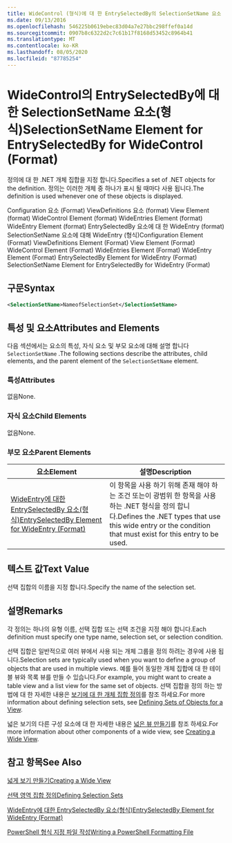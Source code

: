 ```yaml
---
title: WideControl (형식)에 대 한 EntrySelectedBy의 SelectionSetName 요소 | Microsoft Docs
ms.date: 09/13/2016
ms.openlocfilehash: 546225b0619ebec83d04a7e27bbc298ffef0a14d
ms.sourcegitcommit: 0907b8c6322d2c7c61b17f8168d53452c8964b41
ms.translationtype: MT
ms.contentlocale: ko-KR
ms.lasthandoff: 08/05/2020
ms.locfileid: "87785254"
---
```

# <a name="selectionsetname-element-for-entryselectedby-for-widecontrol-format"></a><span data-ttu-id="b8ed5-102">WideControl의 EntrySelectedBy에 대한 SelectionSetName 요소(형식)</span><span class="sxs-lookup"><span data-stu-id="b8ed5-102">SelectionSetName Element for EntrySelectedBy for WideControl (Format)</span></span>

<span data-ttu-id="b8ed5-103">정의에 대 한 .NET 개체 집합을 지정 합니다.</span><span class="sxs-lookup"><span data-stu-id="b8ed5-103">Specifies a set of .NET objects for the definition.</span></span> <span data-ttu-id="b8ed5-104">정의는 이러한 개체 중 하나가 표시 될 때마다 사용 됩니다.</span><span class="sxs-lookup"><span data-stu-id="b8ed5-104">The definition is used whenever one of these objects is displayed.</span></span>

<span data-ttu-id="b8ed5-105">Configuration 요소 (Format) ViewDefinitions 요소 (format) View Element (format) WideControl Element (format) WideEntries Element (format) WideEntry Element (format) EntrySelectedBy 요소에 대 한 WideEntry (format) SelectionSetName 요소에 대해 WideEntry (형식)</span><span class="sxs-lookup"><span data-stu-id="b8ed5-105">Configuration Element (Format) ViewDefinitions Element (Format) View Element (Format) WideControl Element (Format) WideEntries Element (Format) WideEntry Element (Format) EntrySelectedBy Element for WideEntry (Format) SelectionSetName Element for EntrySelectedBy for WideEntry (Format)</span></span>

## <a name="syntax"></a><span data-ttu-id="b8ed5-106">구문</span><span class="sxs-lookup"><span data-stu-id="b8ed5-106">Syntax</span></span>

```xml
<SelectionSetName>NameofSelectionSet</SelectionSetName>

```

## <a name="attributes-and-elements"></a><span data-ttu-id="b8ed5-107">특성 및 요소</span><span class="sxs-lookup"><span data-stu-id="b8ed5-107">Attributes and Elements</span></span>

<span data-ttu-id="b8ed5-108">다음 섹션에서는 요소의 특성, 자식 요소 및 부모 요소에 대해 설명 합니다 `SelectionSetName` .</span><span class="sxs-lookup"><span data-stu-id="b8ed5-108">The following sections describe the attributes, child elements, and the parent element of the `SelectionSetName` element.</span></span>

### <a name="attributes"></a><span data-ttu-id="b8ed5-109">특성</span><span class="sxs-lookup"><span data-stu-id="b8ed5-109">Attributes</span></span>

<span data-ttu-id="b8ed5-110">없음</span><span class="sxs-lookup"><span data-stu-id="b8ed5-110">None.</span></span>

### <a name="child-elements"></a><span data-ttu-id="b8ed5-111">자식 요소</span><span class="sxs-lookup"><span data-stu-id="b8ed5-111">Child Elements</span></span>

<span data-ttu-id="b8ed5-112">없음</span><span class="sxs-lookup"><span data-stu-id="b8ed5-112">None.</span></span>

### <a name="parent-elements"></a><span data-ttu-id="b8ed5-113">부모 요소</span><span class="sxs-lookup"><span data-stu-id="b8ed5-113">Parent Elements</span></span>

|<span data-ttu-id="b8ed5-114">요소</span><span class="sxs-lookup"><span data-stu-id="b8ed5-114">Element</span></span>|<span data-ttu-id="b8ed5-115">설명</span><span class="sxs-lookup"><span data-stu-id="b8ed5-115">Description</span></span>|
|-------------|-----------------|
|[<span data-ttu-id="b8ed5-116">WideEntry에 대한 EntrySelectedBy 요소(형식)</span><span class="sxs-lookup"><span data-stu-id="b8ed5-116">EntrySelectedBy Element for WideEntry (Format)</span></span>](./entryselectedby-element-for-wideentry-format.md)|<span data-ttu-id="b8ed5-117">이 항목을 사용 하기 위해 존재 해야 하는 조건 또는이 광범위 한 항목을 사용 하는 .NET 형식을 정의 합니다.</span><span class="sxs-lookup"><span data-stu-id="b8ed5-117">Defines the .NET types that use this wide entry or the condition that must exist for this entry to be used.</span></span>|

## <a name="text-value"></a><span data-ttu-id="b8ed5-118">텍스트 값</span><span class="sxs-lookup"><span data-stu-id="b8ed5-118">Text Value</span></span>

<span data-ttu-id="b8ed5-119">선택 집합의 이름을 지정 합니다.</span><span class="sxs-lookup"><span data-stu-id="b8ed5-119">Specify the name of the selection set.</span></span>

## <a name="remarks"></a><span data-ttu-id="b8ed5-120">설명</span><span class="sxs-lookup"><span data-stu-id="b8ed5-120">Remarks</span></span>

<span data-ttu-id="b8ed5-121">각 정의는 하나의 유형 이름, 선택 집합 또는 선택 조건을 지정 해야 합니다.</span><span class="sxs-lookup"><span data-stu-id="b8ed5-121">Each definition must specify one type name, selection set, or selection condition.</span></span>

<span data-ttu-id="b8ed5-122">선택 집합은 일반적으로 여러 뷰에서 사용 되는 개체 그룹을 정의 하려는 경우에 사용 됩니다.</span><span class="sxs-lookup"><span data-stu-id="b8ed5-122">Selection sets are typically used when you want to define a group of objects that are used in multiple views.</span></span> <span data-ttu-id="b8ed5-123">예를 들어 동일한 개체 집합에 대 한 테이블 뷰와 목록 뷰를 만들 수 있습니다.</span><span class="sxs-lookup"><span data-stu-id="b8ed5-123">For example, you might want to create a table view and a list view for the same set of objects.</span></span> <span data-ttu-id="b8ed5-124">선택 집합을 정의 하는 방법에 대 한 자세한 내용은 [보기에 대 한 개체 집합 정의](./defining-selection-sets.md)를 참조 하세요.</span><span class="sxs-lookup"><span data-stu-id="b8ed5-124">For more information about defining selection sets, see [Defining Sets of Objects for a View](./defining-selection-sets.md).</span></span>

<span data-ttu-id="b8ed5-125">넓은 보기의 다른 구성 요소에 대 한 자세한 내용은 [넓은 뷰 만들기](./creating-a-wide-view.md)를 참조 하세요.</span><span class="sxs-lookup"><span data-stu-id="b8ed5-125">For more information about other components of a wide view, see [Creating a Wide View](./creating-a-wide-view.md).</span></span>

## <a name="see-also"></a><span data-ttu-id="b8ed5-126">참고 항목</span><span class="sxs-lookup"><span data-stu-id="b8ed5-126">See Also</span></span>

[<span data-ttu-id="b8ed5-127">넓게 보기 만들기</span><span class="sxs-lookup"><span data-stu-id="b8ed5-127">Creating a Wide View</span></span>](./creating-a-wide-view.md)

[<span data-ttu-id="b8ed5-128">선택 영역 집합 정의</span><span class="sxs-lookup"><span data-stu-id="b8ed5-128">Defining Selection Sets</span></span>](./defining-selection-sets.md)

[<span data-ttu-id="b8ed5-129">WideEntry에 대한 EntrySelectedBy 요소(형식)</span><span class="sxs-lookup"><span data-stu-id="b8ed5-129">EntrySelectedBy Element for WideEntry (Format)</span></span>](./entryselectedby-element-for-wideentry-format.md)

[<span data-ttu-id="b8ed5-130">PowerShell 형식 지정 파일 작성</span><span class="sxs-lookup"><span data-stu-id="b8ed5-130">Writing a PowerShell Formatting File</span></span>](./writing-a-powershell-formatting-file.md)
